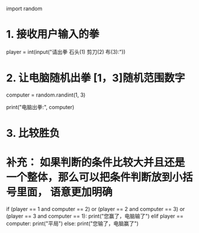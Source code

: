 import random

# 1. 接收用户输入的拳
player = int(input("请出拳 石头(1) 剪刀(2) 布(3):"))

# 2. 让电脑随机出拳 [1，3]随机范围数字
computer = random.randint(1, 3)

print("电脑出拳:", computer)
# 3. 比较胜负

# 补充： 如果判断的条件比较大并且还是一个整体，那么可以把条件判断放到小括号里面， 语意更加明确
if (player == 1 and computer == 2) or (player == 2 and computer == 3) or (player == 3 and computer == 1):
    print("您赢了，电脑输了")
elif player == computer:
    print("平局")
else:
    print("您输了，电脑赢了")
